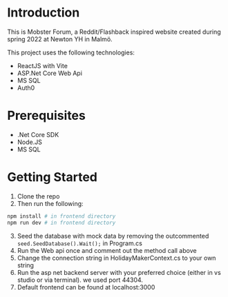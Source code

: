 # Introduction 
This is Mobster Forum, a Reddit/Flashback inspired website created during spring 2022 at Newton YH in Malmö.

This project uses the following technologies:
- ReactJS with Vite
- ASP.Net Core Web Api
- MS SQL
- Auth0

# Prerequisites
- .Net Core SDK
- Node.JS
- MS SQL

# Getting Started
1. Clone the repo
2. Then run the following:

```bash
npm install # in frontend directory
npm run dev # in frontend directory
```
3. Seed the database with mock data by removing the outcommented ```seed.SeedDatabase().Wait();``` in Program.cs
4. Run the Web api once and comment out the method call above
5. Change the connection string in HolidayMakerContext.cs to your own string
7. Run the asp net backend server with your preferred choice (either in vs studio or via terminal). we used port 44304. 
8. Default frontend can be found at localhost:3000

